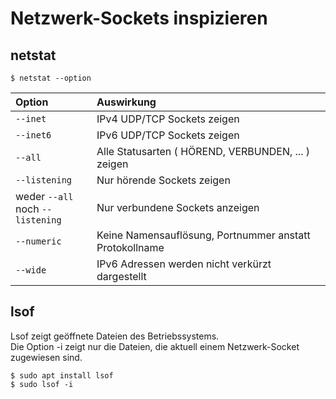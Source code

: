 # Netzwerk-Sockets inspizieren

## netstat
```
$ netstat --option
```

| Option | Auswirkung |
|:-------|:-----------|
|`--inet`| IPv4 UDP/TCP Sockets zeigen|
|`--inet6`| IPv6 UDP/TCP Sockets zeigen|
|`--all` | Alle Statusarten ( HÖREND, VERBUNDEN, ... ) zeigen|
|`--listening` |Nur hörende Sockets zeigen|
|weder `--all` <br /> noch `--listening`|Nur verbundene Sockets anzeigen|
|`--numeric`|Keine Namensauflösung, Portnummer anstatt Protokollname|
|`--wide`|IPv6 Adressen werden nicht verkürzt dargestellt|

## lsof
Lsof zeigt geöffnete Dateien des Betriebssystems.  
Die Option -i zeigt nur die Dateien, die aktuell einem Netzwerk-Socket zugewiesen sind.
```
$ sudo apt install lsof
$ sudo lsof -i
```
